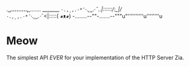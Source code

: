
.,__,.........,__,....... _______
`·.,¸,.·*¯`·.,¸,.·*¯..|::::::/\:_|/\
`·.,¸,.·*¯`·.,¸,.·*¯<|:::::( ◕ᴥ◕)
-........--""-.......--"""u"''''''''''u''''''''u

Meow
====

The simplest API _EVER_ for your implementation of the HTTP Server Zia.
